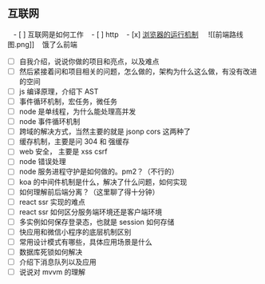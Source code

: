 ## 互联网 
   - [ ] 互联网是如何工作
   - [ ] http
   - [x] [浏览器的运行机制](onenote:https://d.docs.live.net/fab9aa34628a989d/文档/编程/新分区%201.one#浏览器的运行机制&section-id={8040C09A-CEF1-4E52-AC78-59E4327B3469}&page-id={08C6EDF8-26DE-4C95-B362-43CDEBE739E4}&object-id={85C8E339-BC54-0030-0720-050AB4E67C15}&10) 
   ![[前端路线图.png]]
   饿了么前端
- [ ] 自我介绍，说说你做的项目和亮点，以及难点  
- [ ] 然后紧接着问和项目相关的问题，怎么做的，架构为什么这么做，有没有改进的空间  
- [ ] js 编译原理，介绍下 AST  
- [ ] 事件循环机制，宏任务，微任务  
- [ ] node 是单线程，为什么能处理高并发  
- [ ] node 事件循环机制  
- [ ] 跨域的解决方式，当然主要的就是 jsonp cors 这两种了  
- [ ] 缓存机制，主要是问 304 和 强缓存  
- [ ] web 安全， 主要是 xss csrf  
- [ ] node 错误处理  
- [ ] node 服务进程守护是如何做的。pm2？（不行的）  
- [ ] koa 的中间件机制是什么，解决了什么问题，如何实现  
- [ ] 如何理解前后端分离？（这里聊了得十分钟）  
- [ ] react ssr 实现的难点  
- [ ] react ssr 如何区分服务端环境还是客户端环境  
- [ ] 多实例如何保存登录态，也就是 session 如何存储  
- [ ] 快应用和微信小程序的底层机制区别  
- [ ] 常用设计模式有哪些，具体应用场景是什么  
- [ ] 数据库死锁如何解决  
- [ ] 介绍下消息队列以及应用  
- [ ] 说说对 mvvm 的理解